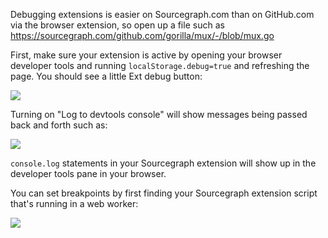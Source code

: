 Debugging extensions is easier on Sourcegraph.com than on GitHub.com via the browser extension, so open up a file such as https://sourcegraph.com/github.com/gorilla/mux/-/blob/mux.go

First, make sure your extension is active by opening your browser developer tools and running `localStorage.debug=true` and refreshing the page. You should see a little Ext debug button:

![](https://user-images.githubusercontent.com/1387653/47594902-54da8780-d932-11e8-8180-639b4e09c683.png)

Turning on "Log to devtools console" will show messages being passed back and forth such as:

![](https://user-images.githubusercontent.com/1387653/47594934-80f60880-d932-11e8-8cf4-eccc31433c32.png)

`console.log` statements in your Sourcegraph extension will show up in the developer tools pane in your browser.

You can set breakpoints by first finding your Sourcegraph extension script that's running in a web worker:

![](https://user-images.githubusercontent.com/1387653/47594858-278dd980-d932-11e8-976d-4f49a5a2953f.png)

